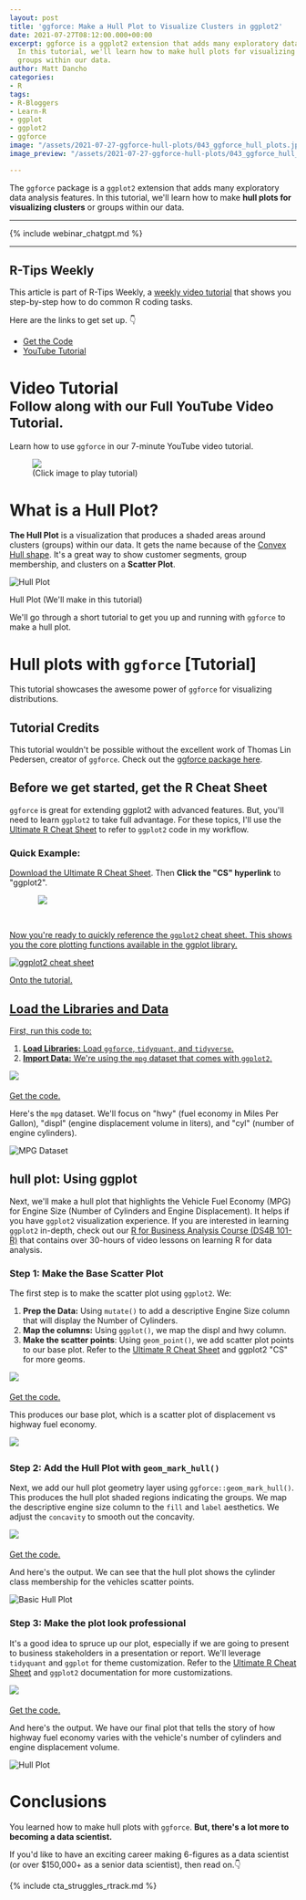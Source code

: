 ```yaml
---
layout: post
title: 'ggforce: Make a Hull Plot to Visualize Clusters in ggplot2'
date: 2021-07-27T08:12:00.000+00:00
excerpt: ggforce is a ggplot2 extension that adds many exploratory data analysis features.
  In this tutorial, we'll learn how to make hull plots for visualizing clusters or
  groups within our data.
author: Matt Dancho
categories:
- R
tags:
- R-Bloggers
- Learn-R
- ggplot
- ggplot2
- ggforce
image: "/assets/2021-07-27-ggforce-hull-plots/043_ggforce_hull_plots.jpg"
image_preview: "/assets/2021-07-27-ggforce-hull-plots/043_ggforce_hull_plots.jpg"

---
```

The `ggforce` package is a `ggplot2` extension that adds many exploratory data analysis features. In this tutorial, we'll learn how to make **hull plots for visualizing clusters** or groups within our data.


---

{% include webinar_chatgpt.md %}

---

## R-Tips Weekly

This article is part of R-Tips Weekly, a <a href="https://learn.business-science.io/r-tips-newsletter">weekly video tutorial</a> that shows you step-by-step how to do common R coding tasks.

<p>Here are the links to get set up. 👇</p>

<ul>
<li><a href="https://learn.business-science.io/r-tips-newsletter" target='_blank'>Get the Code</a></li>
<li><a href="https://youtu.be/LbJIcLWvJcc" target='_blank'>YouTube Tutorial</a></li>
</ul>

# Video Tutorial<br><small>Follow along with our Full YouTube Video Tutorial.</small>

Learn how to use `ggforce` in our 7-minute YouTube video tutorial.

<figure class="text-center">
<a href="https://youtu.be/LbJIcLWvJcc" target="_blank">
<img src="/assets/2021-07-27-ggforce-hull-plots/043_ggforce_hull_plots.jpg" style='max-width:100%;'> </a>
<figcaption>(Click image to play tutorial)</figcaption>
</figure>

# What is a Hull Plot?

**The Hull Plot** is a visualization that produces a shaded areas around clusters (groups) within our data. It gets the name because of the [Convex Hull shape](https://en.wikipedia.org/wiki/Convex_hull). It's a great way to show customer segments, group membership, and clusters on a **Scatter Plot**.

<img src="/assets/2021-07-27-ggforce-hull-plots/hull_plot.jpg" alt = "Hull Plot">

<p class="date text-center">Hull Plot (We'll make in this tutorial)</p>

We'll go through a short tutorial to get you up and running with `ggforce` to make a hull plot.

# Hull plots with `ggforce` \[Tutorial\]

This tutorial showcases the awesome power of `ggforce` for visualizing distributions.

## Tutorial Credits

This tutorial wouldn't be possible without the excellent work of Thomas Lin Pedersen, creator of `ggforce`. Check out the [ggforce package here](https://ggforce.data-imaginist.com/index.html).

## Before we get started, get the R Cheat Sheet

`ggforce` is great for extending ggplot2 with advanced features. But, you'll need to learn `ggplot2` to take full advantage. For these topics, I'll use the [Ultimate R Cheat Sheet](https://www.business-science.io/r-cheatsheet.html) to refer to `ggplot2` code in my workflow.

### Quick Example:

[Download the Ultimate R Cheat Sheet](https://www.business-science.io/r-cheatsheet.html). Then **Click the "CS" hyperlink** to "ggplot2".

<a href="https://www.business-science.io/r-cheatsheet.html"> <img src="/assets/2021-07-27-ggforce-hull-plots/ultimate_r_cheatsheet_ggplot2.jpg" style='max-width:80%;display:block;margin:auto;'>

<br>

Now you're ready to quickly reference the `ggplot2` cheat sheet. This shows you the core plotting functions available in the ggplot library.

![ggplot2 cheat sheet](/assets/2021-07-27-ggforce-hull-plots/ggplot2_cheatsheet.jpg)

Onto the tutorial.

## Load the Libraries and Data

First, run this code to:

1. **Load Libraries:** Load `ggforce`, `tidyquant`, and `tidyverse`.
2. **Import Data:** We're using the `mpg` dataset that comes with `ggplot2`.

<img src="/assets/2021-07-27-ggforce-hull-plots/00_libraries.jpg" style='max-width:100%;margin-bottom:5px;'>
<p class='text-center date'>
<a href='https://learn.business-science.io/r-tips-newsletter' target ='_blank'>Get the code.</a>
</p>

Here's the `mpg` dataset. We'll focus on "hwy" (fuel economy in Miles Per Gallon), "displ" (engine displacement volume in liters), and "cyl" (number of engine cylinders).

![MPG Dataset](/assets/2021-07-27-ggforce-hull-plots/00_data.jpg)

## hull plot: Using ggplot

Next, we'll make a hull plot that highlights the Vehicle Fuel Economy (MPG) for Engine Size (Number of Cylinders and Engine Displacement). It helps if you have `ggplot2` visualization experience. If you are interested in learning `ggplot2` in-depth, check out our [R for Business Analysis Course (DS4B 101-R)](https://university.business-science.io/p/ds4b-101-r-business-analysis-r) that contains over 30-hours of video lessons on learning R for data analysis.

### Step 1: Make the Base Scatter Plot

The first step is to make the scatter plot using `ggplot2`. We:

1. **Prep the Data:** Using `mutate()` to add a descriptive Engine Size column that will display the Number of Cylinders.
2. **Map the columns:** Using `ggplot()`, we map the displ and hwy column.
3. **Make the scatter points**: Using `geom_point()`, we add scatter plot points to our base plot. Refer to the [Ultimate R Cheat Sheet](https://www.business-science.io/r-cheatsheet.html) and ggplot2 "CS" for more geoms.

<img src="/assets/2021-07-27-ggforce-hull-plots/01_scatterplot.jpg" style='max-width:100%;margin-bottom:5px;'>
<p class='text-center date'>
<a href='https://learn.business-science.io/r-tips-newsletter' target ='_blank'>Get the code.</a>
</p>

This produces our base plot, which is a scatter plot of displacement vs highway fuel economy.

<img src="/assets/2021-07-27-ggforce-hull-plots/01_plot_output.jpg" style='max-width:100%;margin-bottom:5px;'>

### Step 2: Add the Hull Plot with `geom_mark_hull()`

Next, we add our hull plot geometry layer using `ggforce::geom_mark_hull()`. This produces the hull plot shaded regions indicating the groups. We map the descriptive engine size column to the `fill` and `label` aesthetics. We adjust the `concavity` to smooth out the concavity.

<img src="/assets/2021-07-27-ggforce-hull-plots/02_hull_plot_code.jpg" style='max-width:100%;margin-bottom:5px;'>
<p class='text-center date'>
<a href='https://learn.business-science.io/r-tips-newsletter' target ='_blank'>Get the code.</a>
</p>

And here's the output. We can see that the hull plot shows the cylinder class membership for the vehicles scatter points.

![Basic Hull Plot](/assets/2021-07-27-ggforce-hull-plots/02_plot_output.jpg)

### Step 3: Make the plot look professional

It's a good idea to spruce up our plot, especially if we are going to present to business stakeholders in a presentation or report. We'll leverage `tidyquant` and `ggplot` for theme customization. Refer to the [Ultimate R Cheat Sheet](https://www.business-science.io/r-cheatsheet.html) and `ggplot2` documentation for more customizations.

<img src="/assets/2021-07-27-ggforce-hull-plots/03_ggplot_theme_customization.jpg" style='max-width:100%;margin-bottom:5px;'>
<p class='text-center date'>
<a href='https://learn.business-science.io/r-tips-newsletter' target ='_blank'>Get the code.</a>
</p>

And here's the output. We have our final plot that tells the story of how highway fuel economy varies with the vehicle's number of cylinders and engine displacement volume.

![Hull Plot](/assets/2021-07-27-ggforce-hull-plots/hull_plot.jpg)

# Conclusions

You learned how to make hull plots with `ggforce`. **But, there's a lot more to becoming a data scientist.**

If you'd like to have an exciting career making 6-figures as a data scientist (or over $150,000+ as a senior data scientist), then read on.👇

{% include cta_struggles_rtrack.md %}
